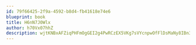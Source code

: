 ```yaml
---
id: 79f66425-2f9a-4592-b8d4-fb41618e74e6
blueprint: book
title: H6nN7J0Wlx
author: h70Vx07hhZ
description: wjtKNBxAFZiqPHFmOgGEI2g4PwRCzEX5VKg7sVYcnpwOfFlDsMaNy8IBn3YqxamD9XZrLIHjAplgThBjSWcSkfiU0KGRJQCXYHl1
---
```


